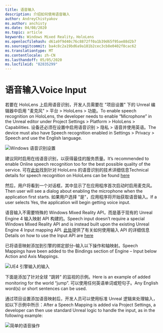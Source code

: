 ```yaml
---
title: 语音输入
description: 介绍如何使用语音输入
author: AndreyChistyakov
ms.author: anchisty
ms.date: 04/08/2020
ms.topic: article
keywords: Windows Mixed Reality，HoloLens
ms.openlocfilehash: d61a9f9d40c76c8872ff0a1b39d65f95ae88d2b7
ms.sourcegitcommit: ba4c8c2a19bd6a9a181b2cec3cb8e0402f8cac62
ms.translationtype: MT
ms.contentlocale: zh-CN
ms.lasthandoff: 05/05/2020
ms.locfileid: "82835299"
---
```

# <a name="voice-input"></a><span data-ttu-id="74490-104">语音输入</span><span class="sxs-lookup"><span data-stu-id="74490-104">Voice Input</span></span>

<span data-ttu-id="74490-105">若要在 HoloLens 上启用语音识别，开发人员需要在 "项目设置" 下的 Unreal 编辑器中启用 "麦克风" > 平台 > HoloLens > 功能。</span><span class="sxs-lookup"><span data-stu-id="74490-105">To enable speech recognition on HoloLens, the developer needs to enable “Microphone” in the Unreal editor under Project Settings > Platform > HoloLens > Capabilities.</span></span> <span data-ttu-id="74490-106">设备还必须在设置中启用语音识别 > 隐私 > 语音并使用英语。</span><span class="sxs-lookup"><span data-stu-id="74490-106">The device must also have Speech recognition enabled in Settings > Privacy > Speech and use the English language.</span></span>

![Windows 语音识别设置](images/unreal/speech-recognition-settings.png)

<span data-ttu-id="74490-108">建议同时启用在线语音识别，以获得最佳的服务质量。</span><span class="sxs-lookup"><span data-stu-id="74490-108">It’s recommended to enable Online speech recognition too for the best possible quality of the service.</span></span> <span data-ttu-id="74490-109">可在[此处](voice-input.md)找到针对 HoloLens 的语音识别的技术详细信息</span><span class="sxs-lookup"><span data-stu-id="74490-109">Technical details for speech recognition on HoloLens can be found [here](voice-input.md)</span></span>

<span data-ttu-id="74490-110">然后，用户将看到一个对话框，其中显示了在应用程序首次启动时启用麦克风。</span><span class="sxs-lookup"><span data-stu-id="74490-110">Then user will see a dialog about enabling the microphone when the application first starts.</span></span> <span data-ttu-id="74490-111">如果用户选择 "是"，应用程序将开始获取语音输入。</span><span class="sxs-lookup"><span data-stu-id="74490-111">If a user selects Yes, the application will begin getting voice input.</span></span>

<span data-ttu-id="74490-112">语音输入不需要特殊的 Windows Mixed Reality API，而是基于现有的 Unreal Engine 4 输入映射 API 构建的。</span><span class="sxs-lookup"><span data-stu-id="74490-112">Speech input doesn’t require a special Windows Mixed Reality API and is instead built upon the existing Unreal Engine 4 Input mapping API.</span></span> <span data-ttu-id="74490-113">[此处](https://docs.unrealengine.com/en-US/Gameplay/Input/index.html)提供了有关如何使用输入 API 的详细信息</span><span class="sxs-lookup"><span data-stu-id="74490-113">Details on how to use the Input API are [here](https://docs.unrealengine.com/en-US/Gameplay/Input/index.html)</span></span>

<span data-ttu-id="74490-114">已将语音映射添加到引擎的绑定部分–输入以下操作和轴映射。</span><span class="sxs-lookup"><span data-stu-id="74490-114">Speech Mappings have been added to the Bindings section of Engine – Input below Action and Axis Mappings.</span></span> 

![UE4 引擎输入的输入](images/unreal/engine-input.png)
 
<span data-ttu-id="74490-116">下面是添加了针对全球 "跳转" 的监视的示例。</span><span class="sxs-lookup"><span data-stu-id="74490-116">Here is an example of added monitoring for the world “jump”.</span></span> <span data-ttu-id="74490-117">可以使用任何英语单词或短句子。</span><span class="sxs-lookup"><span data-stu-id="74490-117">Any English word(s) or short sentences can be used.</span></span> 

<span data-ttu-id="74490-118">通过项目设置添加语音映射后，开发人员可以使用标准 Unreal 逻辑来处理输入，如以下示例中所示：</span><span class="sxs-lookup"><span data-stu-id="74490-118">After a Speech Mapping is added via Project Settings, a developer can then use standard Unreal logic to handle the input, as in the following example:</span></span> 
 
![简单的语音操作](images/unreal/input-action-bp.png)
